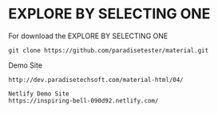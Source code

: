 # EXPLORE BY SELECTING ONE

For download the EXPLORE BY SELECTING ONE

``````````
git clone https://github.com/paradisetester/material.git
``````````

Demo Site
`````
http://dev.paradisetechsoft.com/material-html/04/

Netlify Demo Site 
https://inspiring-bell-090d92.netlify.com/

